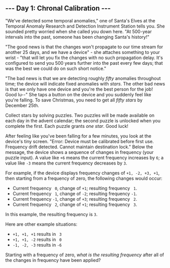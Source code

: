 --- Day 1: Chronal Calibration ---
----------------------------------

"We've detected some temporal anomalies," one of Santa's Elves at the
Temporal Anomaly Research and Detection Instrument Station tells you.
She sounded pretty worried when she called you down here. "At 500-year
intervals into the past, someone has been changing Santa's history!"

"The good news is that the changes won't propagate to our time stream
for another 25 days, and we have a device" - she attaches something to
your wrist - "that will let you fix the changes with no such propagation
delay. It's configured to send you 500 years further into the past every
few days; that was the best we could do on such short notice."

"The bad news is that we are detecting roughly *fifty* anomalies
throughout time; the device will indicate fixed anomalies with *stars*.
The other bad news is that we only have one device and you're the best
person for the job! Good lu--" She taps a button on the device and you
suddenly feel like you're falling. To save Christmas, you need to get
all *fifty stars* by December 25th.

Collect stars by solving puzzles. Two puzzles will be made available on
each day in the advent calendar; the second puzzle is unlocked when you
complete the first. Each puzzle grants *one star*. Good luck!

After feeling like you've been falling for a few minutes, you look at
the device's tiny screen. "Error: Device must be calibrated before first
use. Frequency drift detected. Cannot maintain destination lock." Below
the message, the device shows a sequence of changes in frequency (your
puzzle input). A value like `+6` means the current frequency increases
by `6`; a value like `-3` means the current frequency decreases by `3`.

For example, if the device displays frequency changes of
`+1, -2, +3, +1`, then starting from a frequency of zero, the following
changes would occur:

-   Current frequency ` 0`, change of `+1`; resulting frequency ` 1`.
-   Current frequency ` 1`, change of `-2`; resulting frequency `-1`.
-   Current frequency `-1`, change of `+3`; resulting frequency ` 2`.
-   Current frequency ` 2`, change of `+1`; resulting frequency ` 3`.

In this example, the resulting frequency is `3`.

Here are other example situations:

-   `+1, +1, +1` results in ` 3`
-   `+1, +1, -2` results in ` 0`
-   `-1, -2, -3` results in `-6`

Starting with a frequency of zero, *what is the resulting frequency*
after all of the changes in frequency have been applied?

